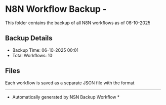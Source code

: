 # N8N Workflow Backup - 
This folder contains the backup of all N8N workflows as of 06-10-2025

## Backup Details
- Backup Time: 06-10-2025 00:01
- Total Workflows: 10

## Files
Each workflow is saved as a separate JSON file with the format

-----------
* Automatically generated by NSN Backup Workflow *
